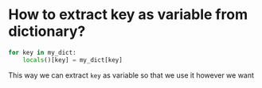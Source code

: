# How to extract key as variable from dictionary?
```python
for key in my_dict:
    locals()[key] = my_dict[key]
```
This way we can extract `key` as variable so that we use it however we want